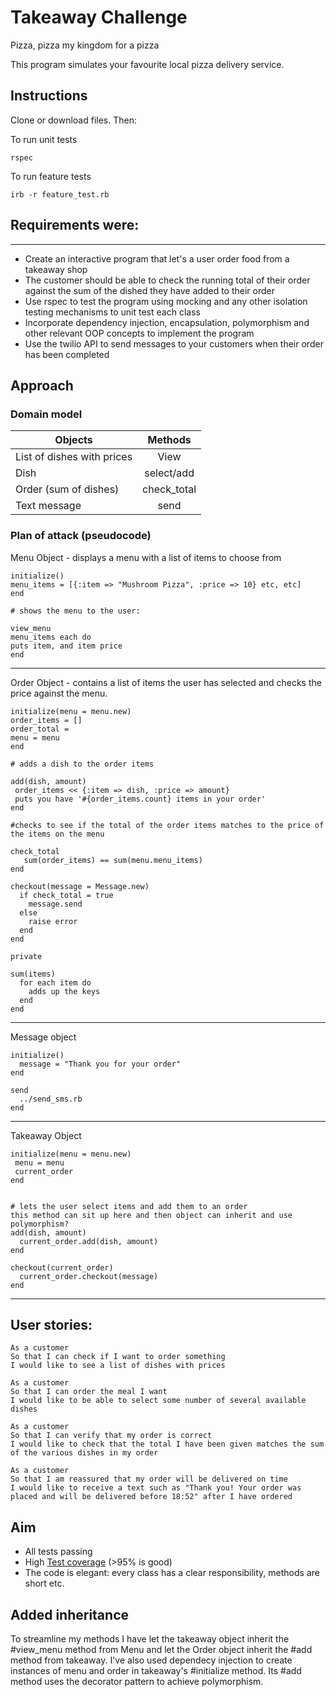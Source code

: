 Takeaway Challenge
==================

Pizza, pizza my kingdom for a pizza

This program simulates your favourite local pizza delivery service.

## Instructions

Clone or download files. Then:

To run unit tests
```
rspec
```
To run feature tests

```
irb -r feature_test.rb
```

## Requirements were:
-------

* Create an interactive program that let's a user order food from a takeaway shop
* The customer should be able to check the running total of their order against the sum of the dished they have added to their order
* Use rspec to test the program using mocking and any other isolation testing mechanisms to unit test each class
* Incorporate dependency injection, encapsulation, polymorphism and other relevant OOP concepts to implement the program
* Use the twilio API to send messages to your customers when their order has been completed


## Approach

### Domain model

| Objects                     | Methods       |
| ----------------------------|:-------------:|
| List of dishes with prices  | View | $1600  |
| Dish                        | select/add    |
| Order (sum of dishes)       | check_total   |
| Text message                | send          |


### Plan of attack (pseudocode)

Menu Object - displays a menu  with a list of items to choose from

```
initialize()
menu_items = [{:item => "Mushroom Pizza", :price => 10} etc, etc]
end

# shows the menu to the user:

view_menu
menu_items each do
puts item, and item price
end
```
___________________

Order Object - contains a list of items the user has selected and checks the price against the menu.

```
initialize(menu = menu.new)
order_items = []
order_total =
menu = menu
end

# adds a dish to the order items

add(dish, amount)
 order_items << {:item => dish, :price => amount}
 puts you have '#{order_items.count} items in your order'
end

#checks to see if the total of the order items matches to the price of the items on the menu

check_total
   sum(order_items) == sum(menu.menu_items)
end

checkout(message = Message.new)
  if check_total = true
    message.send
  else
    raise error
  end
end

private

sum(items)
  for each item do
    adds up the keys
  end
end
```

________________

Message object

```
initialize()
  message = "Thank you for your order"
end

send
  ../send_sms.rb
end
```

__________________

Takeaway Object

```
initialize(menu = menu.new)
 menu = menu
 current_order
end


# lets the user select items and add them to an order
this method can sit up here and then object can inherit and use polymorphism?
add(dish, amount)
  current_order.add(dish, amount)
end

checkout(current_order)
  current_order.checkout(message)
end

```
___________________

## User stories:

```
As a customer
So that I can check if I want to order something
I would like to see a list of dishes with prices

As a customer
So that I can order the meal I want
I would like to be able to select some number of several available dishes

As a customer
So that I can verify that my order is correct
I would like to check that the total I have been given matches the sum of the various dishes in my order

As a customer
So that I am reassured that my order will be delivered on time
I would like to receive a text such as "Thank you! Your order was placed and will be delivered before 18:52" after I have ordered
```

## Aim

* All tests passing
* High [Test coverage](https://github.com/makersacademy/course/blob/master/pills/test_coverage.md) (>95% is good)
* The code is elegant: every class has a clear responsibility, methods are short etc.

## Added inheritance

To streamline my methods I have let the takeaway object inherit the #view_menu method from Menu and let the Order object inherit the #add method from takeaway. I've also used dependecy injection to create instances of menu and order in takeaway's #initialize method. Its #add method uses the decorator pattern to achieve polymorphism.
